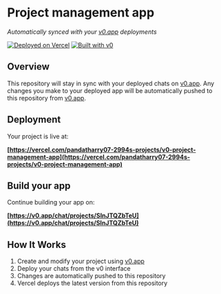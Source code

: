 # Project management app

*Automatically synced with your [v0.app](https://v0.app) deployments*

[![Deployed on Vercel](https://img.shields.io/badge/Deployed%20on-Vercel-black?style=for-the-badge&logo=vercel)](https://vercel.com/pandatharry07-2994s-projects/v0-project-management-app)
[![Built with v0](https://img.shields.io/badge/Built%20with-v0.app-black?style=for-the-badge)](https://v0.app/chat/projects/SInJTQZbTeU)

## Overview

This repository will stay in sync with your deployed chats on [v0.app](https://v0.app).
Any changes you make to your deployed app will be automatically pushed to this repository from [v0.app](https://v0.app).

## Deployment

Your project is live at:

**[https://vercel.com/pandatharry07-2994s-projects/v0-project-management-app](https://vercel.com/pandatharry07-2994s-projects/v0-project-management-app)**

## Build your app

Continue building your app on:

**[https://v0.app/chat/projects/SInJTQZbTeU](https://v0.app/chat/projects/SInJTQZbTeU)**

## How It Works

1. Create and modify your project using [v0.app](https://v0.app)
2. Deploy your chats from the v0 interface
3. Changes are automatically pushed to this repository
4. Vercel deploys the latest version from this repository